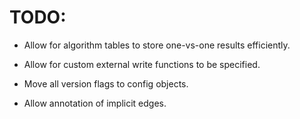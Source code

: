 # TODO:

* Allow for algorithm tables to store one-vs-one results efficiently.

* Allow for custom external write functions to be specified.

* Move all version flags to config objects.

* Allow annotation of implicit edges.

